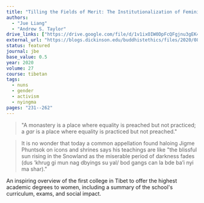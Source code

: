 ```yaml
---
title: "Tilling the Fields of Merit: The Institutionalization of Feminine Enlightenment in Tibet’s First *Khenmo* Program"
authors:
  - "Jue Liang"
  - "Andrew S. Taylor"
drive_links: ["https://drive.google.com/file/d/1v1ixOIW0DpFcQFgjnu3gEK4HyXb684Ll/view?usp=drivesdk"]
external_url: "https://blogs.dickinson.edu/buddhistethics/files/2020/08/Liang-and-Taylor__20_F-1.pdf"
status: featured
journal: jbe
base_value: 0.5
year: 2020
volume: 27
course: tibetan
tags:
  - nuns
  - gender
  - activism
  - nyingma
pages: "231--262"
---
```


> "A monastery is a place where equality is preached but not practiced; a *gar* is a place where equality is practiced but not preached."

> It is no wonder that today a common appellation found haloing Jigme Phuntsok on icons and shrines says his teachings are like "the blissful sun rising in the Snowland as the miserable period of darkness fades (dus ’khrug gi mun nag dbyings su yal/ bod gangs can la bde ba’i nyi ma shar)."

An inspiring overview of the first college in Tibet to offer the highest academic degrees to women, including a summary of the school's curriculum, exams, and social impact.


